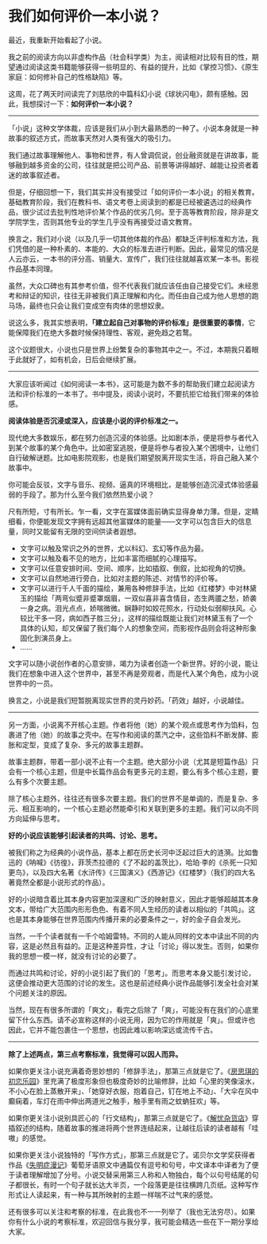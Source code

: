 # 我们如何评价一本小说？

最近，我重新开始看起了小说。

我之前的阅读方向以非虚构作品（社会科学类）为主，阅读相对比较有目的性，期望通过阅读这类书籍能够获得一些明显的、有益的提升，比如《掌控习惯》、《原生家庭：如何修补自己的性格缺陷》等。

这周，花了两天时间读完了刘慈欣的中篇科幻小说《球状闪电》，颇有感触。因此，我想探讨一下：**如何评价一本小说？**

---

「小说」这种文学体裁，应该是我们从小到大最熟悉的一种了。小说本身就是一种故事的叙述方式，而故事天然对人类有强大的吸引力。

我们通过故事理解他人、事物和世界，有人曾调侃说，创业融资就是在讲故事，能够融到越多资金的公司，往往就是把公司产品、前景等讲得越好、越能让投资者着迷的故事叙述者。

但是，仔细回想一下，我们其实并没有接受过「如何评价一本小说」的相关教育。基础教育阶段，我们在教科书、语文考卷上阅读到的都是已经被遴选过的经典作品，很少试过去批判性地评价某个作品的优劣几何。至于高等教育阶段，除非是文学院学生，否则其他专业的学生几乎没有再接受过语文教育。

换言之，我们对小说（以及几乎一切其他体裁的作品）都缺乏评判标准和方法，我们凭借的是一种朴素的、本能的、大众的标准去进行判断。因此，最常见的情况是人云亦云，一本书的评分高、销量大、宣传广，我们往往就越喜欢某一本书。影视作品基本同理。

虽然，大众口碑也有其参考价值，但不代表我们就应该任由自己接受它们。未经思考和辩证的知识，往往无非被我们真正理解和内化。而任由自己成为他人思想的跑马场，最终也只会让我们变成空有肉体的思想奴隶。

说这么多，我其实想表明，**「建立起自己对事物的评价标准」是很重要的事情**，它能保障我们在绝大多数时候保持理性、客观，避免趋之若鹜。

这个议题很大，小说也只是世界上纷繁复杂的事物其中之一。不过，本期我只着眼于此就好了，如有机会，日后会继续扩展。

---

大家应该听闻过《如何阅读一本书》，这可能是为数不多的帮助我们建立起阅读方法和评价标准的一本书了。书中提及，阅读小说时，不要抗拒它给我们带来的体验感。

**阅读体验是否沉浸或深入，应该是小说的评价标准之一。**

现代绝大多数娱乐，都在努力创造沉浸的体验感。比如剧本杀，便是将参与者代入到某个故事的某个角色中。比如密室逃脱，便是将参与者投入某个困境中，让他们自行破解谜题。比如电影院观影，也是我们期望脱离开现实生活，将自己融入某个故事中。

你可能会反驳，文字与音乐、视频、逼真的环境相比，是能够创造沉浸式体验感最弱的手段了。那为什么至今我们依然热爱小说？

尺有所短，寸有所长。乍一看，文字在富媒体面前确实显得身单力薄。但是，定睛细看，你便能发现文字拥有远超其他富媒体的能量——文字可以包含巨大的信息量，同时又能留有无限的空间供读者遐想。

- 文字可以触及常识之外的世界，尤以科幻、玄幻等作品为最。
- 文字可以触及看不见的地方，比如丰富而细腻的心理描写。
- 文字可以任意安排时间、空间、顺序，比如插叙、倒叙，比如视角的切换。
- 文字可以自然地进行旁白，比如对主题的陈述、对情节的评价等。
- 文字可以进行千人千面的描绘，兼用各种修辞手法，比如《红楼梦》中对林黛玉的描绘「两弯似蹙非蹙罩烟眉，一双似喜非喜含情目，态生两靥之愁，娇袭一身之病。泪光点点，娇喘微微。娴静时如姣花照水，行动处似弱柳扶风。心较比干多一窍，病如西子胜三分」，这样的描绘既能让我们对林黛玉有了一个具体的认知，却又保留了我们每个人的想象空间，而影视作品则会将这种形象固化到演员身上。
- ……

文字可以随小说创作者的心意安排，竭力为读者创造一个新世界。好的小说，能让我们在想象中进入这个世界中，甚至不再是旁观者，而是代入某个角色，成为小说世界中的一员。

换言之，小说是我们短暂脱离现实世界的灵丹妙药。「药效」越好，小说越佳。

---

另一方面，小说离不开核心主题。作者将他（她）的某个观点或思考作为馅料，包裹进了他（她）的故事之壳中。在写作和阅读的蒸汽之中，这些馅料不断发酵、膨胀和定型，变成了复杂、多元的故事主题群。

故事主题群，带着一部小说不止有一个主题。绝大部分小说（尤其是短篇作品）只会有一个核心主题，但是中长篇作品会有更多元的主题，要么有多个核心主题，要么有多个次要主题。

除了核心主题外，往往还有很多次要主题。我们的世界不是单调的，而是复杂、多元、相互影响的，一个核心主题必然能牵引和关联到更多的主题。我们可以向不同方向延伸与思考。

**好的小说应该能够引起读者的共鸣、讨论、思考。**

被我们称之为经典的小说作品，基本上都在历史长河中泛起过巨大的涟漪。比如鲁迅的《呐喊》《彷徨》，菲茨杰拉德的《了不起的盖茨比》，哈珀·李的《杀死一只知更鸟》，以及四大名著《水浒传》《三国演义》《西游记》《红楼梦》（我们的四大名著竟然全都是小说形式的作品）。

好的小说暗含着比其本身内容更加深邃和广泛的映射意义，因此才能够超越其本身文本，带给广大范围内形形色色、有着不同人生经历的读者以相似的「共鸣」。这也是其本身能够在世界范围内传播开来的必要条件之一，好的金子自会发光。

当然，一千个读者就有一千个哈姆雷特。不同的人能从同样的文本中读出不同的内容，这是必然且有益的。正是这种差异性，才让「讨论」得以发生。否则，如果你我的思想一模一样，就没有讨论的必要了。

而通过共鸣和讨论，好的小说引起了我们的「思考」。而思考本身又能引发讨论，这便会推动更大范围的讨论的发生。这也是前述经典小说作品能够引发全社会对某个问题关注的原因。

当然，现在有很多所谓的「爽文」，看完之后除了「爽」，可能没有在我们的心底里留下什么东西。请不必宣称这样的小说无用，因为它的作用就是「爽」。但或许也因此，它并不能包裹住一个思想，也因此难以影响深远或流传千古。

---

**除了上述两点，第三点考察标准，我觉得可以因人而异。**

如果你更关注小说充满着奇思妙想的「修辞手法」，那第三点就是它了。《[房思琪的初恋乐园](https://book.douban.com/subject/27614904/)》里充满了极度形象但也极度奇妙的比喻修辞，比如「心里的笑像滚水，不小心在脸上蒸散开来」、「她穿好衣服，抱着自己，钉在地上不动」、「大伞在风中癫痫着，车灯在雨中伸出两道光之触手，触手里有雨之蚊蚋狂欢」等。

如果你更关注小说别具匠心的「行文结构」，那第三点就是它了。《[解忧杂货店](https://book.douban.com/subject/25862578/)》穿插叙述的结构，随着故事的推进将两个世界连结起来，让越往后读的读者越有「哇嗷」的感觉。

如果你更关注小说独特的「写作方式」，那第三点就是它了。诺贝尔文学奖获得者作品《[失明症漫记](https://book.douban.com/subject/27141620/)》葡萄牙语原文中通篇仅有逗号和句号，中文译本中译者为了便于读者理解增加了分号。小说交替采用第三人称和人物独白，每个以句号结尾的句子都很长，有时一个句子就长达大半页，一个段落更是往往横跨几页纸。这种写作形式让人读起来，有一种与其所映射的主题一样喘不过气来的感觉。

还有很多可以关注和考察的标准，在此我也不一一列举了（我也无法穷尽）。如果你有什么小说的考察标准，欢迎回信与我分享，我可能会精选一些在下一期分享给大家。